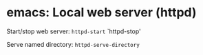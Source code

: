 # emacs: Local web server (httpd)

Start/stop web server: `httpd-start`
                       `httpd-stop'
                      
Serve named directory: `httpd-serve-directory`
